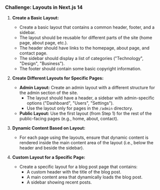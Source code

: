 ### Challenge: Layouts in Next.js 14

1. **Create a Basic Layout:**

   - Create a basic layout that contains a common header, footer, and a sidebar.
   - The layout should be reusable for different parts of the site (home page, about page, etc.).
   - The header should have links to the homepage, about page, and contact page.
   - The sidebar should display a list of categories ("Technology", "Design", "Business").
   - The footer should contain some basic copyright information.

2. **Create Different Layouts for Specific Pages:**
   - **Admin Layout:** Create an admin layout with a different structure for the admin section of the site.
     - The layout should have a header, a sidebar with admin-specific options ("Dashboard", "Users", "Settings").
     - Use the layout only for pages in the `/admin` directory.
   - **Public Layout:** Use the first layout (from Step 1) for the rest of the public-facing pages (e.g., home, about, contact).
3. **Dynamic Content Based on Layout:**

   - For each page using the layouts, ensure that dynamic content is rendered inside the main content area of the layout (i.e., below the header and beside the sidebar).

4. **Custom Layout for a Specific Page:**

   - Create a specific layout for a blog post page that contains:
     - A custom header with the title of the blog post.
     - A main content area that dynamically loads the blog post.
     - A sidebar showing recent posts.
